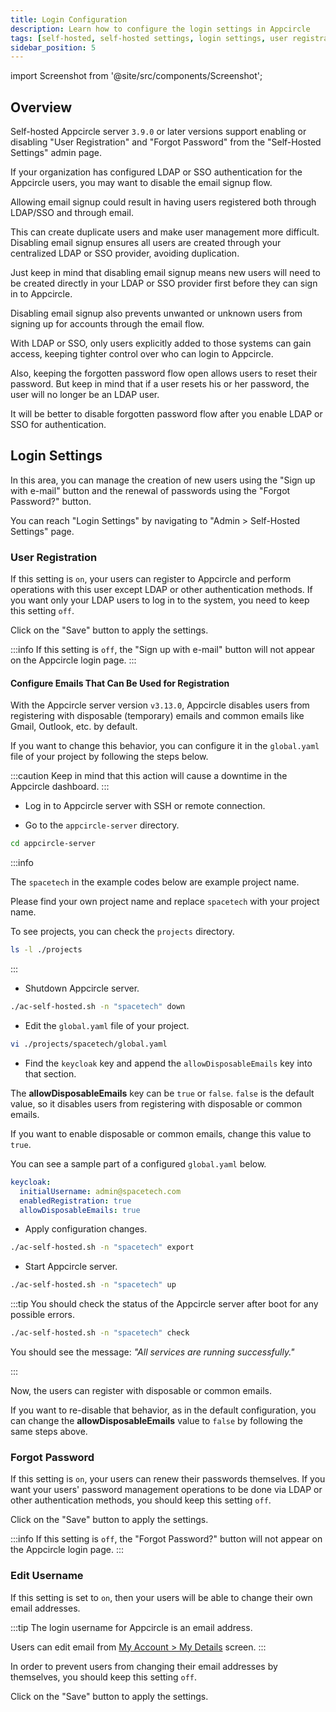 ```yaml
---
title: Login Configuration
description: Learn how to configure the login settings in Appcircle
tags: [self-hosted, self-hosted settings, login settings, user registration, forgot password, edit username]
sidebar_position: 5
---
```


import Screenshot from '@site/src/components/Screenshot';

## Overview

Self-hosted Appcircle server `3.9.0` or later versions support enabling or disabling "User Registration" and "Forgot Password" from the "Self-Hosted Settings" admin page.

If your organization has configured LDAP or SSO authentication for the Appcircle users, you may want to disable the email signup flow.

Allowing email signup could result in having users registered both through LDAP/SSO and through email.

This can create duplicate users and make user management more difficult. Disabling email signup ensures all users are created through your centralized LDAP or SSO provider, avoiding duplication.

Just keep in mind that disabling email signup means new users will need to be created directly in your LDAP or SSO provider first before they can sign in to Appcircle.

Disabling email signup also prevents unwanted or unknown users from signing up for accounts through the email flow.

With LDAP or SSO, only users explicitly added to those systems can gain access, keeping tighter control over who can login to Appcircle.

Also, keeping the forgotten password flow open allows users to reset their password. But keep in mind that if a user resets his or her password, the user will no longer be an LDAP user.

It will be better to disable forgotten password flow after you enable LDAP or SSO for authentication.

## Login Settings

In this area, you can manage the creation of new users using the "Sign up with e-mail" button and the renewal of passwords using the "Forgot Password?" button.

You can reach "Login Settings" by navigating to "Admin > Self-Hosted Settings" page.

### User Registration

If this setting is `on`, your users can register to Appcircle and perform operations with this user except LDAP or other authentication methods. If you want only your LDAP users to log in to the system, you need to keep this setting `off`.

<Screenshot url='https://cdn.appcircle.io/docs/assets/be-2623-user-registration.png' />

Click on the "Save" button to apply the settings.

:::info
If this setting is `off`, the "Sign up with e-mail" button will not appear on the Appcircle login page.
:::

#### Configure Emails That Can Be Used for Registration

With the Appcircle server version `v3.13.0`, Appcircle disables users from registering with disposable (temporary) emails and common emails like Gmail, Outlook, etc. by default.

If you want to change this behavior, you can configure it in the `global.yaml` file of your project by following the steps below.

:::caution
Keep in mind that this action will cause a downtime in the Appcircle dashboard.
:::

- Log in to Appcircle server with SSH or remote connection.

- Go to the `appcircle-server` directory.

```bash
cd appcircle-server
```

:::info

The `spacetech` in the example codes below are example project name.

Please find your own project name and replace `spacetech` with your project name.

To see projects, you can check the `projects` directory.

```bash
ls -l ./projects
```

:::

- Shutdown Appcircle server.

```bash
./ac-self-hosted.sh -n "spacetech" down
```

- Edit the `global.yaml` file of your project.

```bash
vi ./projects/spacetech/global.yaml
```

- Find the `keycloak` key and append the `allowDisposableEmails` key into that section.

The **allowDisposableEmails** key can be `true` or `false`. `false` is the default value, so it disables users from registering with disposable or common emails.

If you want to enable disposable or common emails, change this value to `true`.

You can see a sample part of a configured `global.yaml` below.

```yaml
keycloak:
  initialUsername: admin@spacetech.com
  enabledRegistration: true
  allowDisposableEmails: true
```

- Apply configuration changes.

```bash
./ac-self-hosted.sh -n "spacetech" export
```

- Start Appcircle server.

```bash
./ac-self-hosted.sh -n "spacetech" up
```

:::tip
You should check the status of the Appcircle server after boot for any possible errors.

```bash
./ac-self-hosted.sh -n "spacetech" check
```

You should see the message: _"All services are running successfully."_

:::

Now, the users can register with disposable or common emails.

If you want to re-disable that behavior, as in the default configuration, you can change the **allowDisposableEmails** value to `false` by following the same steps above.

### Forgot Password

If this setting is `on`, your users can renew their passwords themselves. If you want your users' password management operations to be done via LDAP or other authentication methods, you should keep this setting `off`.

<Screenshot url='https://cdn.appcircle.io/docs/assets/be-2623-forgot-password.png' />

Click on the "Save" button to apply the settings.

:::info
If this setting is `off`, the "Forgot Password?" button will not appear on the Appcircle login page.
:::

### Edit Username

If this setting is set to `on`, then your users will be able to change their own email addresses.

:::tip
The login username for Appcircle is an email address.

Users can edit email from [My Account > My Details](/account/my-account/account-management/my-details) screen.
:::

In order to prevent users from changing their email addresses by themselves, you should keep this setting `off`.

<Screenshot url='https://cdn.appcircle.io/docs/assets/be-2623-change-username.png' />

Click on the "Save" button to apply the settings.
